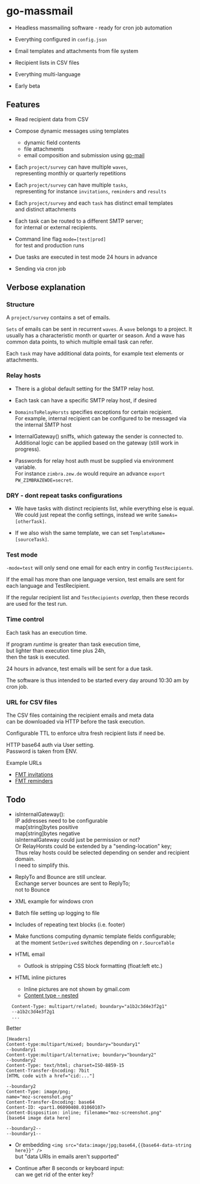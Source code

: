 # go-massmail

* Headless massmailing software - ready for cron job automation

* Everything configured in `config.json`

* Email templates and attachments from file system

* Recipient lists in CSV files

* Everything multi-language

* Early beta

## Features

* Read recipient data from CSV

* Compose dynamic messages using templates
  * dynamic field contents
  * file attachments
  * email composition and submission using [go-mail](https://github.com/pbberlin/go-mail)

* Each `project/survey` can have multiple `waves`,  
  representing monthly or quarterly repetitions

* Each `project/survey` can have multiple `tasks`,  
  representing for instance `invitations`, `reminders` and `results`

* Each `project/survey` and each `task` has distinct email templates  
  and distinct attachments

* Each task can be routed to a different SMTP server;  
  for internal or external recipients. 

* Command line flag `mode=[test|prod]`  
  for test and production runs

* Due tasks are executed in test mode 24 hours in advance

* Sending via cron job

## Verbose explanation

### Structure

A `project/survey` contains a set of emails.

`Sets` of emails can be sent in recurrent `waves`. A `wave` belongs to a project. It usually has a characteristic month or quarter or season. And a wave has common data points, to which multiple email task can refer.

Each `task` may have additional data points, for example text elements or attachments.

### Relay hosts

* There is a global default setting for the SMTP relay host.

* Each task can have a specific SMTP relay host, if desired

* `DomainsToRelayHorsts` specifies exceptions for certain recipient.  
  For example, internal recipient can be configured to be messaged via the internal SMTP host

* InternalGateway() sniffs, which gateway the sender is connected to.  
  Additional logic can be applied based on the gateway (still work in progress).

* Passwords for relay host auth must be supplied via environment variable.  
  For instance `zimbra.zew.de` would require an advance `export PW_ZIMBRAZEWDE=secret`.

### DRY - dont repeat tasks configurations

* We have tasks with distinct recipients list, while everything else is equal. We could just repeat the config settings, instead we write `SameAs=[otherTask]`.

* If we also wish the same template, we can set `TemplateName=[sourceTask]`.

### Test mode

`-mode=test` will only send one email for each entry in config `TestRecipients`.

If the email has more than one language version, test emails are sent for each language and TestRecipient.

If the regular recipient list and `TestRecipients` _overlap_, then these records are used for the test run.

### Time control

Each task has an execution time.

If program _runtime_ is greater than task execution time,  
but lighter than execution time plus 24h,  
then the task is executed.

24 hours in advance, test emails will be sent for a due task. 

The software is thus intended to be started every day around 10:30 am by cron job.

### URL for CSV files

The CSV files containing the recipient emails and meta data  
can be downloaded via HTTP before the task execution.  

Configurable TTL to enforce ultra fresh recipient lists if need be.

HTTP base64 auth via User setting.  
Password is taken from ENV.

Example URLs

* [FMT invitations](http://fmt-2020.zew.local/fmt/individualbericht-curl.php?mode=invitation)  
* [FMT reminders](http://fmt-2020.zew.local/fmt/individualbericht-curl.php?mode=reminder)  


## Todo

* isInternalGateway():  
   IP addresses need to be configurable  
     map[string]bytes positive  
     map[string]bytes negative  
  isInternalGateway could just be permission or not?  
  Or RelayHorsts could be extended by a "sending-location" key;  
  Thus relay hosts could be selected depending on sender and recipient domain.  
  I need to simplify this.
  
* ReplyTo and Bounce are still unclear.  
  Exchange server bounces are sent to ReplyTo;  
  not to Bounce

* XML example for windows cron

* Batch file setting up logging to file

* Includes of repeating text blocks (i.e. footer)

* Make functions computing dynamic template fields configurable;  
  at the moment `SetDerived` switches depending on `r.SourceTable` 

* HTML email
  * Outlook is stripping CSS block formatting (float:left etc.)

* HTML inline pictures
  * Inline pictures are not shown by gmail.com
  * [Content type - nested](stackoverflow.com/questions/6706891/)

```log
  Content-Type: multipart/related; boundary="a1b2c3d4e3f2g1"
  --a1b2c3d4e3f2g1
  ...
```

Better

```log
[Headers]
Content-type:multipart/mixed; boundary="boundary1"
--boundary1
Content-type:multipart/alternative; boundary="boundary2"
--boundary2
Content-Type: text/html; charset=ISO-8859-15
Content-Transfer-Encoding: 7bit
[HTML code with a href="cid:..."]

--boundary2
Content-Type: image/png;
name="moz-screenshot.png"
Content-Transfer-Encoding: base64
Content-ID: <part1.06090408.01060107>
Content-Disposition: inline; filename="moz-screenshot.png"
[base64 image data here]

--boundary2--
--boundary1--

```

  * Or embedding `<img src="data:image/jpg;base64,{{base64-data-string here}}" />`  
    but "data URIs in emails aren't supported"



* Continue after 8 seconds or keyboard input:  
  can we get rid of the enter key?

